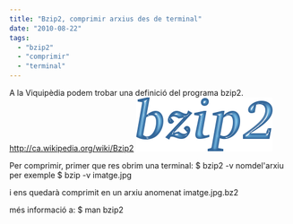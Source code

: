 ```yaml
---
title: "Bzip2, comprimir arxius des de terminal"
date: "2010-08-22"
tags: 
  - "bzip2"
  - "comprimir"
  - "terminal"
---
```


A la Viquipèdia podem trobar una definició del programa bzip2. http://ca.wikipedia.org/wiki/Bzip2 ![bzip2](images/Bzip2-logo.png "bzip2")

Per comprimir, primer que res obrim una terminal: $ bzip2 -v nomdel'arxiu per exemple $ bzip -v imatge.jpg

i ens quedarà comprimit en un arxiu anomenat imatge.jpg.bz2

més informació a: $ man bzip2
